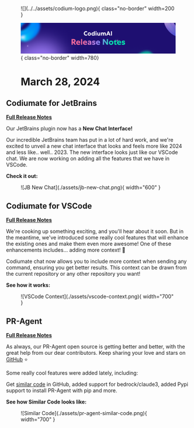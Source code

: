 <figure markdown="1">
![](../../assets/codium-logo.png){ class="no-border" width=200 }

![](../../assets/all%20release%20notes.png){ class="no-border" width=780}
# March 28, 2024
</figure>

## Codiumate for JetBrains

**[Full Release Notes](./jetbrains.md)**

Our JetBrains plugin now has a **New Chat Interface!**

Our incredible JetBrains team has put in a lot of hard work, and we're excited to unveil a new chat interface that looks and feels more like 2024 and less like.. well.. 2023. The new interface looks just like our VSCode chat. We are now working on adding all the features that we have in VSCode.

**Check it out:**

<figure markdown="1">
![JB New Chat](./assets/jb-new-chat.png){ width="600" }
</figure>


## Codiumate for VSCode

**[Full Release Notes](./vscode.md)**

We're cooking up something exciting, and you'll hear about it soon. But in the meantime, we've introduced some really cool features that will enhance the existing ones and make them even more awesome! One of these enhancements includes... adding more context! 🍾

Codiumate chat now allows you to include more context when sending any command, ensuring you get better results. This context can be drawn from the current repository or any other repository you want!

**See how it works:**

<figure markdown="1">
![VSCode Context](./assets/vscode-context.png){ width="700" }
</figure>



## PR-Agent

**[Full Release Notes](./pr-agent.md)**

As always, our PR-Agent open source is getting better and better, with the great help from our dear contributors. Keep sharing your love and stars on [GitHub](https://github.com/Codium-ai/pr-agent/) ⭐️

Some really cool features were added lately, including:

Get [similar code](https://pr-agent-docs.codium.ai/tools/similar_code/) in GitHub, added support for bedrock/claude3, added Pypi support to install PR-Agent with pip and more.

**See how Similar Code looks like:**

<figure markdown="1">
![Similar Code](./assets/pr-agent-similar-code.png){ width="700" }
</figure>

